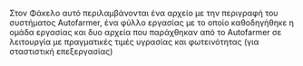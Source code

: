 Στον Φάκελο αυτό περιλαμβάνονται ένα αρχείο με την περιγραφή του συστήματος Autofarmer, ένα φύλλο εργασίας με το οποίο καθοδηγήθηκε η ομάδα εργασίας και δυο αρχεία που παράχθηκαν από το Autofarmer σε λειτουργία με πραγματικές τιμές υγρασίας και φωτεινότητας (για σταστιστική επεξεργασίας) 
